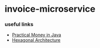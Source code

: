 # invoice-microservice

### useful links
* [Practical Money in Java](https://blog.jdriven.com/2020/05/practical-money-injava/)
* [Hexagonal Architecture](https://www.baeldung.com/hexagonal-architecture-ddd-spring)